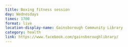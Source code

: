 ```yaml
---
title: Boxing fitness session
day: Wednesdays
times: 1700
format: live
location-display-name: Gainsborough Community Library
category: health
link: https://www.facebook.com/gainsboroughlibrary/
---
```

